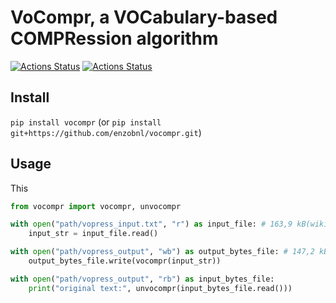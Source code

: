 # VoCompr, a VOCabulary-based COMPRession algorithm
[![Actions Status](https://github.com/enzobnl/vocompr/workflows/test/badge.svg)](https://github.com/enzobnl/pycout/actions) [![Actions Status](https://github.com/enzobnl/vocompr/workflows/PyPI/badge.svg)](https://github.com/enzobnl/pycout/actions)

## Install
`pip install vocompr` (or `pip install git+https://github.com/enzobnl/vocompr.git`)
## Usage
This
```python
from vocompr import vocompr, unvocompr

with open("path/vopress_input.txt", "r") as input_file: # 163,9 kB(wiki), 23.7kB(bits)
    input_str = input_file.read()

with open("path/vopress_output", "wb") as output_bytes_file: # 147,2 kB, 6.1kB
    output_bytes_file.write(vocompr(input_str))

with open("path/vopress_output", "rb") as input_bytes_file:
    print("original text:", unvocompr(input_bytes_file.read()))
```

